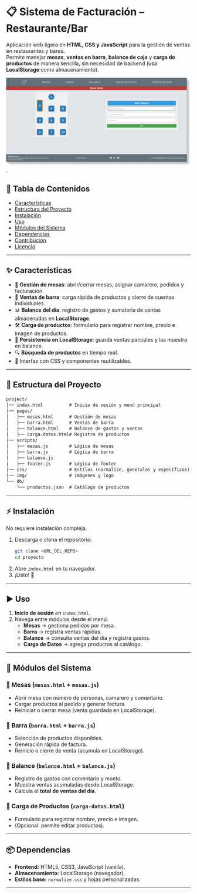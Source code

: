 # 📋 Sistema de Facturación – Restaurante/Bar

Aplicación web ligera en **HTML, CSS y JavaScript** para la gestión de ventas en restaurantes y bares.  
Permite manejar **mesas**, **ventas en barra**, **balance de caja** y **carga de productos** de manera sencilla, sin necesidad de backend (usa **LocalStorage** como almacenamiento).  

![Captura de cafe](captura-cafe.png).

## 📑 Tabla de Contenidos
- [Características](#características)  
- [Estructura del Proyecto](#estructura-del-proyecto)  
- [Instalación](#instalación)  
- [Uso](#uso)  
- [Módulos del Sistema](#módulos-del-sistema)  
- [Dependencias](#dependencias)  
- [Contribución](#contribución)  
- [Licencia](#licencia)  

---

## ✨ Características
- 📌 **Gestión de mesas**: abrir/cerrar mesas, asignar camarero, pedidos y facturación.  
- 🍹 **Ventas de barra**: carga rápida de productos y cierre de cuentas individuales.  
- 📊 **Balance del día**: registro de gastos y sumatoria de ventas almacenadas en **LocalStorage**.  
- 🛠 **Carga de productos**: formulario para registrar nombre, precio e imagen de productos.  
- 💾 **Persistencia en LocalStorage**: guarda ventas parciales y las muestra en balance.  
- 🔍 **Búsqueda de productos** en tiempo real.  
- 🎨 Interfaz con CSS y componentes reutilizables.  

---

## 📂 Estructura del Proyecto
```
project/
│── index.html          # Inicio de sesión y menú principal
│── pages/
│   ├── mesas.html      # Gestión de mesas
│   ├── barra.html      # Ventas de barra
│   ├── balance.html    # Balance de gastos y ventas
│   ├── carga-datos.html# Registro de productos
│── scripts/
│   ├── mesas.js        # Lógica de mesas
│   ├── barra.js        # Lógica de barra
│   ├── balance.js
|   ├── footer.js       # Lógica de footer
│── css/                # Estilos (normalize, generales y específicos)
│── img/                # Imágenes y logo
└── db/
    └── productos.json  # Catálogo de productos
```

---

## ⚡ Instalación
No requiere instalación compleja.  
1. Descarga o clona el repositorio:  
   ```bash
   git clone <URL_DEL_REPO>
   cd proyecto
   ```
2. Abre `index.html` en tu navegador.  
3. ¡Listo! 🚀

---

## ▶️ Uso
1. **Inicio de sesión** en `index.html`.  
2. Navega entre módulos desde el menú:  
   - **Mesas** → gestiona pedidos por mesa.  
   - **Barra** → registra ventas rápidas.  
   - **Balance** → consulta ventas del día y registra gastos.  
   - **Carga de Datos** → agrega productos al catálogo.  

---

## 🧩 Módulos del Sistema
### 🔹 Mesas (`mesas.html` + `mesas.js`)
- Abrir mesa con número de personas, camarero y comentario.  
- Cargar productos al pedido y generar factura.  
- Reiniciar o cerrar mesa (venta guardada en LocalStorage).  

### 🔹 Barra (`barra.html` + `barra.js`)
- Selección de productos disponibles.  
- Generación rápida de factura.  
- Reinicio o cierre de venta (acumula en LocalStorage).  

### 🔹 Balance (`balance.html` + `balance.js`)
- Registro de gastos con comentario y monto.  
- Muestra ventas acumuladas desde LocalStorage.  
- Calcula el **total de ventas del día**.  

### 🔹 Carga de Productos (`carga-datos.html`)
- Formulario para registrar nombre, precio e imagen.  
- (Opcional: permite editar productos).  

---

## 📦 Dependencias
- **Frontend:** HTML5, CSS3, JavaScript (vanilla).  
- **Almacenamiento:** LocalStorage (navegador).  
- **Estilos base:** `normalize.css` y hojas personalizadas.  

---
 


